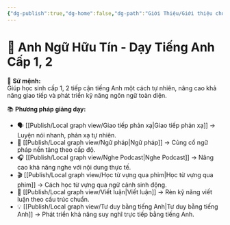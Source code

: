 ```yaml
---
{"dg-publish":true,"dg-home":false,"dg-path":"Giới Thiệu/Giới thiệu chung.md","permalink":"/gioi-thieu/gioi-thieu-chung/","dgPassFrontmatter":true,"updated":"2025-02-02T09:52:19.293+07:00"}
---
```


# 🏫 Anh Ngữ Hữu Tín - Dạy Tiếng Anh Cấp 1, 2  

🎯 **Sứ mệnh:**  
Giúp học sinh cấp 1, 2 tiếp cận tiếng Anh một cách tự nhiên, nâng cao khả năng giao tiếp và phát triển kỹ năng ngôn ngữ toàn diện.  

📚 **Phương pháp giảng dạy:**  
- 🗣️ [[Publish/Local graph view/Giao tiếp phản xạ\|Giao tiếp phản xạ]] → Luyện nói nhanh, phản xạ tự nhiên.  
- 📖 [[Publish/Local graph view/Ngữ pháp\|Ngữ pháp]] → Củng cố ngữ pháp nền tảng theo cấp độ.  
- 🎧 [[Publish/Local graph view/Nghe Podcast\|Nghe Podcast]] → Nâng cao khả năng nghe với nội dung thực tế.  
- 🎬 [[Publish/Local graph view/Học từ vựng qua phim\|Học từ vựng qua phim]] → Cách học từ vựng qua ngữ cảnh sinh động.  
- 📝 [[Publish/Local graph view/Viết luận\|Viết luận]] → Rèn kỹ năng viết luận theo cấu trúc chuẩn.  
- 💡 [[Publish/Local graph view/Tư duy bằng tiếng Anh\|Tư duy bằng tiếng Anh]] → Phát triển khả năng suy nghĩ trực tiếp bằng tiếng Anh.  
